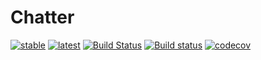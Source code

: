 # Chatter
[![stable](https://img.shields.io/badge/docs-stable-blue.svg)](https://christopher-dG.github.io/Chatter.jl/stable)
[![latest](https://img.shields.io/badge/docs-latest-blue.svg)](https://christopher-dG.github.io/Chatter.jl/latest)
[![Build Status](https://travis-ci.org/christopher-dG/Chatter.jl.svg?branch=master)](https://travis-ci.org/christopher-dG/Chatter.jl)
[![Build status](https://ci.appveyor.com/api/projects/status/github/christopher-dG/Chatter.jl?svg=true)](https://ci.appveyor.com/project/christopher-dG/Chatter-jl)
[![codecov](https://codecov.io/gh/christopher-dG/Chatter.jl/branch/master/graph/badge.svg)](https://codecov.io/gh/christopher-dG/Chatter.jl)
